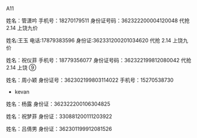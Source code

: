 A11

姓名：管潇吟
手机号：18270179511
身份证号码：362322200004120048
代抢 2.14 上饶九价

姓名:王玉
电话:17879383596
身份证:362331200201034620
代抢 2.14 上饶九价

姓名：祝仪菲
手机号：18779356077
身份证号码：362322199812080042
代抢 2.14 上饶 ⑨

姓名：周小颖
身份证号：362302199803114022
手机号：15270538730

- kevan

姓名：杨露
身份证：362322200106304825

姓名：祝梦菲
身份证：330881200111203922

姓名：吕倩男
身份证：362301199912081526
